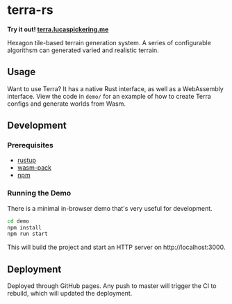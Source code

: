 # terra-rs

**Try it out! [terra.lucaspickering.me](https://terra.lucaspickering.me)**

Hexagon tile-based terrain generation system. A series of configurable algorithsm can generated varied and realistic terrain.

## Usage

Want to use Terra? It has a native Rust interface, as well as a WebAssembly interface. View the code in `demo/` for an example of how to create Terra configs and generate worlds from Wasm.

## Development

### Prerequisites

- [rustup](https://rustup.rs/)
- [wasm-pack](https://rustwasm.github.io/wasm-pack/installer/)
- [npm](https://www.npmjs.com/get-npm)

### Running the Demo

There is a minimal in-browser demo that's very useful for development.

```sh
cd demo
npm install
npm run start
```

This will build the project and start an HTTP server on http://localhost:3000.

## Deployment

Deployed through GitHub pages. Any push to master will trigger the CI to rebuild, which will updated the deployment.
